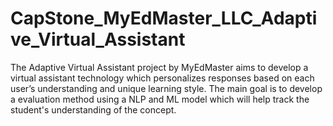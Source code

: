 # CapStone_MyEdMaster_LLC_Adaptive_Virtual_Assistant

The Adaptive Virtual Assistant project by MyEdMaster aims to develop a virtual assistant technology which personalizes responses based on each user’s understanding and unique learning style. The main goal is to develop a evaluation method using a NLP and ML model which will help track the student's understanding of the concept.
